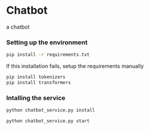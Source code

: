 # Chatbot
a chatbot

### Setting up the environment
```bash
pip install -r requirements.txt
```
If this installation fails, setup the requirements manually

```bash
pip install tokenizers
pip install transformers
```

### Intalling the service
```bash
python chatbot_service.py install
```
```bash
python chatbot_service.py start
```
